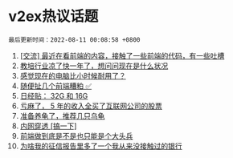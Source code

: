 # v2ex热议话题

`最后更新时间：2022-08-11 00:08:58 +0800`

1. [[交流] 最近在看前端的内容，接触了一些前端的代码，有一些吐槽](https://www.v2ex.com/t/871818)
1. [教培行业凉了快一年了，想问问现在是什么状况](https://www.v2ex.com/t/871823)
1. [感觉现在的电脑比小时候耐用了？](https://www.v2ex.com/t/871817)
1. [随便扯几个前端糟粕 ✅](https://www.v2ex.com/t/871848)
1. [日经贴： 32G 和 16G](https://www.v2ex.com/t/871837)
1. [亏麻了， 5 年的收入全买了互联网公司的股票](https://www.v2ex.com/t/871922)
1. [准备养龟了，推荐几只乌龟](https://www.v2ex.com/t/871881)
1. [内网穿透 [搞一下]](https://www.v2ex.com/t/871831)
1. [前端做到底是不是也只能是个大头兵](https://www.v2ex.com/t/871847)
1. [为啥我的征信报告里多了一个我从来没接触过的银行](https://www.v2ex.com/t/871886)

